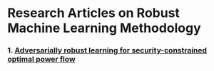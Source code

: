 # Research Articles on Robust Machine Learning Methodology 

### 1. [Adversarially robust learning for security-constrained optimal power flow](https://openreview.net/forum?id=VOjwYOfGZcL)
